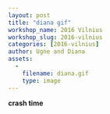 ```yaml
---
layout: post
title: "diana gif"
workshop_name: 2016 Vilnius
workshop_slug: 2016-vilnius
categories: [2016-vilnius]
author: Ugne and Diana 
assets:
  -
    filename: diana.gif
    type: image
---
```

**crash time**
